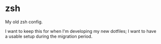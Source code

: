 # zsh

My old zsh config.

I want to keep this for when I'm developing my new dotfiles; I want to have a usable setup during the migration period.
